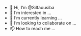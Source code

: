- 👋 Hi, I’m @Silfaousiba
- 👀 I’m interested in ...
- 🌱 I’m currently learning ...
- 💞️ I’m looking to collaborate on ...
- 📫 How to reach me ...

<!---
Silfaousiba/Silfaousiba is a ✨ special ✨ repository because its `README.md` (this file) appears on your GitHub profile.
You can click the Preview link to take a look at your changes.
--->
